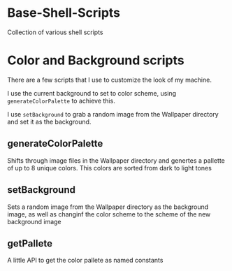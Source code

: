 # Base-Shell-Scripts
Collection of various shell scripts

# Color and Background scripts
There are a few scripts that I use to customize the look
of my machine.

I use the current background to set to
color scheme, using `generateColorPalette` to achieve this.

I use `setBackground` to grab a random image from the
Wallpaper directory and set it as the background.

## generateColorPalette

Shifts through image files in the Wallpaper directory and
genertes a pallette of up to 8 unique colors. This colors
are sorted from dark to light tones

## setBackground

Sets a random image from the Wallpaper directory as the
background image, as well as changinf the color scheme to
the scheme of the new background image

## getPallete

A little API to get the color pallete as named constants
